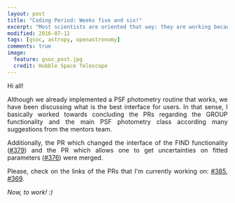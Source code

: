 ```yaml
---
layout: post
title: "Coding Period: Weeks five and six!"
excerpt: "Most scientists are oriented that way: they are working because they like the game. (C. E. Shannon)" 
modified: 2016-07-12
tags: [gsoc, astropy, openastronomy]
comments: true
image:
  feature: gsoc_post.jpg
  credit: Hubble Space Telescope
---
```


Hi all!

<p style='text-align: justify;'>
Although we already implemented a PSF photometry routine that works, we have been discussing what is the best interface for users. In that sense, I basically worked towards concluding the PRs regarding the GROUP functionality and the main PSF photometry class according many suggestions from the mentors team.
</p>

<p style='text-align: justify;'>
Additionally, the PR which changed the interface of the FIND functionality (<a href="https://github.com/astropy/photutils/pull/379">#379</a>) and the PR which allows one to get uncertainties on fitted parameters (<a href="https://github.com/astropy/photutils/pull/376">#376</a>) were merged.
</p>

<p style='text-align: justify;'>
Please, check on the links of the PRs that I'm currently working on: <a href="https://github.com/astropy/photutils/pull/385"> #385</a>, <a href="https://github.com/astropy/photutils/pull/369">#369</a>.
</p>

<p style='text-align: justify;'>
<i>Now, to work! :)</i>
</p>
